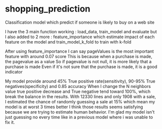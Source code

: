 # shopping_prediction
Classification model which predict if someone is likely to buy on a web site

I have the 3 main function working : load_data, train_model and evaluate
but I also added to 2 more : feature_importance which estimate impact of each feature on the model and train_model_k_fold to train with k-fold

After using feature_importance I can say pageValues is the most important feature with around 0.07 score
This is because when a purchase is made, the pagevalue as a value
So if pagevalue is not null, it is more likely that a purchase is made
Even if it's not sure that the purchase is made, it is a good indicator

My model provide around 45% True positive rate(sensitivity), 90-95% True negatives(specificity) and 0.85 accuracy 
When I change the N neighbors value true positive decrease and True negative tend toward 100%, which break the balance in the results.
With 12330 lines and only 1908 with a sale, I estimated the chance of randomly guessing a sale at 15% which mean my model is at worst 3 times better
I think those results seems satisfying because we are trying to estimate human behavior.
I'm glad my model isn't just guessing no every time like in a previous model where i was unable to fix it.
